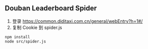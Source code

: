 ## Douban Leaderboard Spider

1. 登录 https://common.diditaxi.com.cn/general/webEntry?h=1#/
2. 复制 Cookie 到 spider.js

```shell script
npm install
node src/spider.js
```
